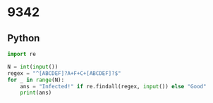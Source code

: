 # 9342

## Python

```python
import re

N = int(input())
regex = "^[ABCDEF]?A+F+C+[ABCDEF]?$"
for _ in range(N):
    ans = "Infected!" if re.findall(regex, input()) else "Good"
    print(ans)

```
